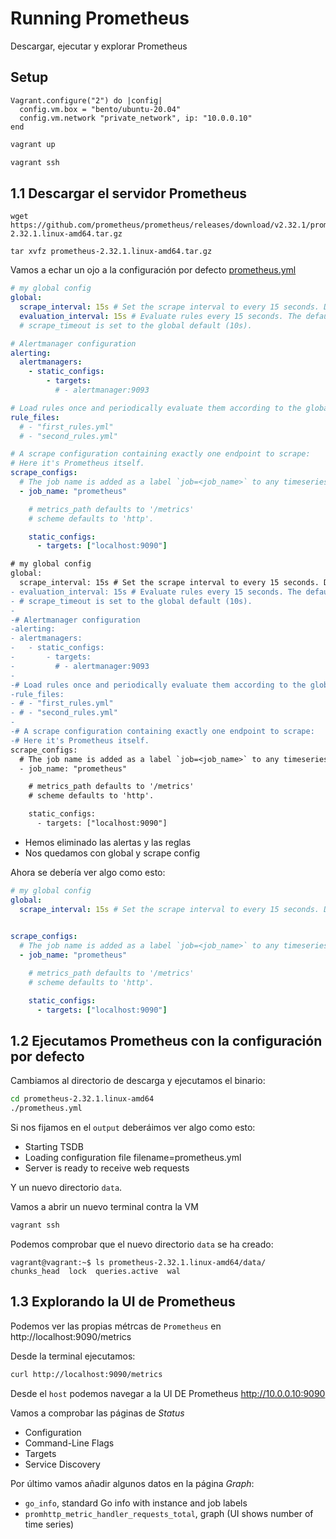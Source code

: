 # Running Prometheus

Descargar, ejecutar y explorar Prometheus

## Setup

```Vagrantfile
Vagrant.configure("2") do |config|
  config.vm.box = "bento/ubuntu-20.04"
  config.vm.network "private_network", ip: "10.0.0.10"
end
```

```bash
vagrant up
```

```bash
vagrant ssh
```

## 1.1 Descargar el servidor Prometheus

```
wget https://github.com/prometheus/prometheus/releases/download/v2.32.1/prometheus-2.32.1.linux-amd64.tar.gz

tar xvfz prometheus-2.32.1.linux-amd64.tar.gz
```

Vamos a echar un ojo a la configuración por defecto [prometheus.yml](prometheus-2.32.1.linux-amd64/prometheus.yml)

```yml
# my global config
global:
  scrape_interval: 15s # Set the scrape interval to every 15 seconds. Default is every 1 minute.
  evaluation_interval: 15s # Evaluate rules every 15 seconds. The default is every 1 minute.
  # scrape_timeout is set to the global default (10s).

# Alertmanager configuration
alerting:
  alertmanagers:
    - static_configs:
        - targets:
          # - alertmanager:9093

# Load rules once and periodically evaluate them according to the global 'evaluation_interval'.
rule_files:
  # - "first_rules.yml"
  # - "second_rules.yml"

# A scrape configuration containing exactly one endpoint to scrape:
# Here it's Prometheus itself.
scrape_configs:
  # The job name is added as a label `job=<job_name>` to any timeseries scraped from this config.
  - job_name: "prometheus"

    # metrics_path defaults to '/metrics'
    # scheme defaults to 'http'.

    static_configs:
      - targets: ["localhost:9090"]
```

```diff
# my global config
global:
  scrape_interval: 15s # Set the scrape interval to every 15 seconds. Default is every 1 minute.
- evaluation_interval: 15s # Evaluate rules every 15 seconds. The default is every 1 minute.
- # scrape_timeout is set to the global default (10s).
-
-# Alertmanager configuration
-alerting:
- alertmanagers:
-   - static_configs:
-       - targets:
-         # - alertmanager:9093
-
-# Load rules once and periodically evaluate them according to the global 'evaluation_interval'.
-rule_files:
- # - "first_rules.yml"
- # - "second_rules.yml"
-
-# A scrape configuration containing exactly one endpoint to scrape:
-# Here it's Prometheus itself.
scrape_configs:
  # The job name is added as a label `job=<job_name>` to any timeseries scraped from this config.
  - job_name: "prometheus"

    # metrics_path defaults to '/metrics'
    # scheme defaults to 'http'.

    static_configs:
      - targets: ["localhost:9090"]
```

- Hemos eliminado las alertas y las reglas 
- Nos quedamos con global y scrape config

Ahora se debería ver algo como esto:

```yml
# my global config
global:
  scrape_interval: 15s # Set the scrape interval to every 15 seconds. Default is every 1 minute.
  

scrape_configs:
  # The job name is added as a label `job=<job_name>` to any timeseries scraped from this config.
  - job_name: "prometheus"

    # metrics_path defaults to '/metrics'
    # scheme defaults to 'http'.

    static_configs:
      - targets: ["localhost:9090"]
```

## 1.2 Ejecutamos Prometheus con la configuración por defecto

Cambiamos al directorio de descarga y ejecutamos el binario:

```bash
cd prometheus-2.32.1.linux-amd64
./prometheus.yml
```

Si nos fijamos en el `output` deberáimos ver algo como esto:

- Starting TSDB
- Loading configuration file filename=prometheus.yml
- Server is ready to receive web requests

Y un nuevo directorio `data`.

Vamos a abrir un nuevo terminal contra la VM

```bash
vagrant ssh
```

Podemos comprobar que el nuevo directorio `data` se ha creado:

```
vagrant@vagrant:~$ ls prometheus-2.32.1.linux-amd64/data/
chunks_head  lock  queries.active  wal
```

## 1.3 Explorando la UI de Prometheus

Podemos ver las propias métrcas de `Prometheus` en http://localhost:9090/metrics

Desde la terminal ejecutamos:

```bash
curl http://localhost:9090/metrics
```

Desde el `host` podemos navegar a la UI DE Prometheus http://10.0.0.10:9090


Vamos a comprobar las páginas de _Status_

- Configuration
- Command-Line Flags
- Targets
- Service Discovery

Por último vamos añadir algunos datos en la página _Graph_: 

- `go_info`, standard Go info with instance and job labels
- `promhttp_metric_handler_requests_total`, graph (UI shows number of time series)